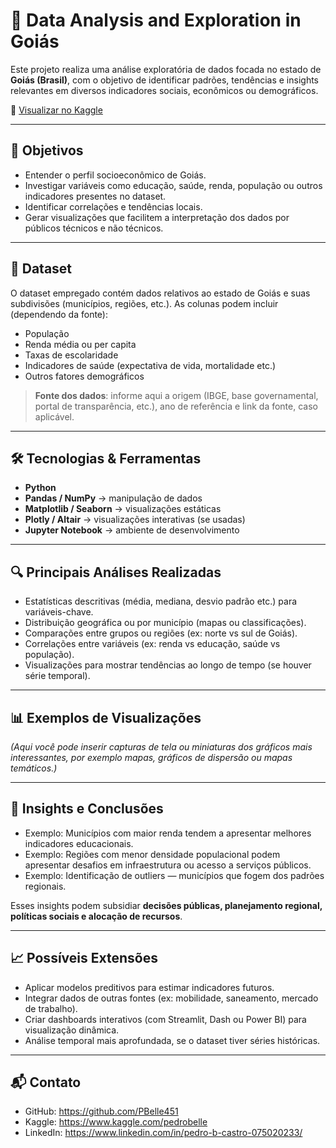 # 📍 Data Analysis and Exploration in Goiás

Este projeto realiza uma análise exploratória de dados focada no estado de **Goiás (Brasil)**, com o objetivo de identificar padrões, tendências e insights relevantes em diversos indicadores sociais, econômicos ou demográficos.

🔗 [Visualizar no Kaggle](https://www.kaggle.com/code/pedrobelle/data-analysis-and-exploration-in-goias)

---

## 🎯 Objetivos

- Entender o perfil socioeconômico de Goiás.  
- Investigar variáveis como educação, saúde, renda, população ou outros indicadores presentes no dataset.  
- Identificar correlações e tendências locais.  
- Gerar visualizações que facilitem a interpretação dos dados por públicos técnicos e não técnicos.

---

## 📂 Dataset

O dataset empregado contém dados relativos ao estado de Goiás e suas subdivisões (municípios, regiões, etc.). As colunas podem incluir (dependendo da fonte):

- População  
- Renda média ou per capita  
- Taxas de escolaridade  
- Indicadores de saúde (expectativa de vida, mortalidade etc.)  
- Outros fatores demográficos  

> **Fonte dos dados**: informe aqui a origem (IBGE, base governamental, portal de transparência, etc.), ano de referência e link da fonte, caso aplicável.

---

## 🛠️ Tecnologias & Ferramentas

- **Python**  
- **Pandas / NumPy** → manipulação de dados  
- **Matplotlib / Seaborn** → visualizações estáticas  
- **Plotly / Altair** → visualizações interativas (se usadas)  
- **Jupyter Notebook** → ambiente de desenvolvimento  

---

## 🔍 Principais Análises Realizadas

- Estatísticas descritivas (média, mediana, desvio padrão etc.) para variáveis-chave.  
- Distribuição geográfica ou por município (mapas ou classificações).  
- Comparações entre grupos ou regiões (ex: norte vs sul de Goiás).  
- Correlações entre variáveis (ex: renda vs educação, saúde vs população).  
- Visualizações para mostrar tendências ao longo de tempo (se houver série temporal).

---

## 📊 Exemplos de Visualizações

*(Aqui você pode inserir capturas de tela ou miniaturas dos gráficos mais interessantes, por exemplo mapas, gráficos de dispersão ou mapas temáticos.)*

---

## 📝 Insights e Conclusões

- Exemplo: Municípios com maior renda tendem a apresentar melhores indicadores educacionais.  
- Exemplo: Regiões com menor densidade populacional podem apresentar desafios em infraestrutura ou acesso a serviços públicos.  
- Exemplo: Identificação de outliers — municípios que fogem dos padrões regionais.  

Esses insights podem subsidiar **decisões públicas, planejamento regional, políticas sociais e alocação de recursos**.

---

## 📈 Possíveis Extensões

- Aplicar modelos preditivos para estimar indicadores futuros.  
- Integrar dados de outras fontes (ex: mobilidade, saneamento, mercado de trabalho).  
- Criar dashboards interativos (com Streamlit, Dash ou Power BI) para visualização dinâmica.  
- Análise temporal mais aprofundada, se o dataset tiver séries históricas.

---

## 📬 Contato

- GitHub: https://github.com/PBelle451
- Kaggle:  https://www.kaggle.com/pedrobelle
- LinkedIn: https://www.linkedin.com/in/pedro-b-castro-075020233/ 
